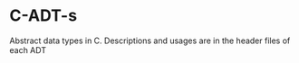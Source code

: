 C-ADT-s
=======

Abstract data types in C.
Descriptions and usages are in the header files of each ADT
